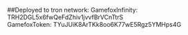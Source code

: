 ##Deployed to tron network:
GamefoxInfinity: TRH2DGL5x6fwQeFdZhiv1jvvfBrVCnTtrS<br/>
GamefoxToken: TYuJUiK8ArTKk8oo6K77wE5Rgz5YMHps4G
